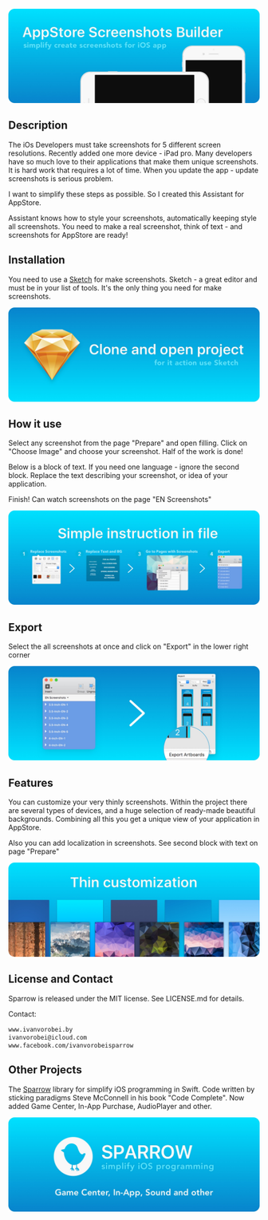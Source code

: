 ![](/Img/intro.jpg)

## Description
The iOs Developers must take screenshots for 5 different screen resolutions. Recently added one more device - iPad pro. Many developers have so much love to their applications that make them unique screenshots. It is hard work that requires a lot of time. When you update the app - update screenshots is serious problem.

I want to simplify these steps as possible. So I created this Assistant for AppStore. 

Assistant knows how to style your screenshots, automatically keeping style all screenshots. You need to make a real screenshot, think of text - and screenshots for AppStore are ready!

## Installation
You need to use a [Sketch](https://www.sketchapp.com) for make screenshots. Sketch - a great editor and must be in your list of tools. It's the only thing you need for make screenshots.

![](/Img/installation.jpg)

## How it use
Select any screenshot from the page "Prepare" and open filling. Click on "Choose Image" and choose your screenshot. Half of the work is done!

Below is a block of text. If you need one language - ignore the second block. Replace the text describing your screenshot, or idea of your application.

Finish! Can watch screenshots on the page "EN Screenshots"

![](/Img/tutorial.jpg)

## Export
Select the all screenshots at once and click on "Export" in the lower right corner

![](/Img/export.jpg)

## Features
You can customize your very thinly screenshots. Within the project there are several types of devices, and a huge selection of ready-made beautiful backgrounds. Combining all this you get a unique view of your application in AppStore. 

Also you can add localization in screenshots. See second block with text on page "Prepare" 

![](/Img/features.jpg)

## License and Contact
Sparrow is released under the MIT license. See LICENSE.md for details.

Contact:
 
 	www.ivanvorobei.by
    ivanvorobei@icloud.com
    www.facebook.com/ivanvorobeisparrow

## Other Projects

The [Sparrow](https://github.com/IvanVorobei/Sparrow) library for simplify iOS programming in Swift. Сode written by sticking paradigms Steve McConnell in his book "Сode Сomplete". Now added Game Center, In-App Purchase, AudioPlayer and other.

![](/Img/sparrow.jpg)
